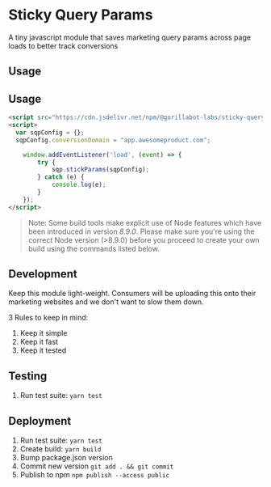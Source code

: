 # Sticky Query Params
A tiny javascript module that saves marketing query params across page loads to better track conversions

## Usage

## Usage

```html
<script src="https://cdn.jsdelivr.net/npm/@gorillabot-labs/sticky-query-params@latest/dist/index.js"></script>
<script>
  var sqpConfig = {};
  sqpConfig.conversionDomain = "app.awesomeproduct.com";

    window.addEventListener('load', (event) => {
        try {
            sqp.stickParams(sqpConfig);
        } catch (e) {
            console.log(e);
        }
    });
</script>
```

> Note: Some build tools make explicit use of Node features which have been introduced in version *8.9.0*. Please make sure you're using the correct Node version (>8.9.0) before you proceed to create your own build using the commands listed below.

## Development

Keep this module light-weight. Consumers will be uploading this onto their marketing websites and we don't want to slow them down.

3 Rules to keep in mind: 

1. Keep it simple
1. Keep it fast
1. Keep it tested 

## Testing

1. Run test suite: `yarn test`

## Deployment

1. Run test suite: `yarn test`
1. Create build: `yarn build`
1. Bump package.json version 
1. Commit new version `git add . && git commit`
1. Publish to npm `npm publish --access public`

